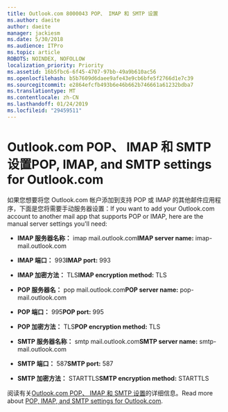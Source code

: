 ```yaml
---
title: Outlook.com 8000043 POP、 IMAP 和 SMTP 设置
ms.author: daeite
author: daeite
manager: jackiesm
ms.date: 5/30/2018
ms.audience: ITPro
ms.topic: article
ROBOTS: NOINDEX, NOFOLLOW
localization_priority: Priority
ms.assetid: 16b5fbc6-6f45-4707-97bb-49a9b610ac56
ms.openlocfilehash: b5b7609d6daee9afe43e9cb6bfe5f2766d1e7c39
ms.sourcegitcommit: e2864efcfb493b6e46b662b746661a61232bdba7
ms.translationtype: MT
ms.contentlocale: zh-CN
ms.lasthandoff: 01/24/2019
ms.locfileid: "29459511"
---
```

# <a name="pop-imap-and-smtp-settings-for-outlookcom"></a><span data-ttu-id="02386-102">Outlook.com POP、 IMAP 和 SMTP 设置</span><span class="sxs-lookup"><span data-stu-id="02386-102">POP, IMAP, and SMTP settings for Outlook.com</span></span>

<span data-ttu-id="02386-103">如果您想要将您 Outlook.com 帐户添加到支持 POP 或 IMAP 的其他邮件应用程序，下面是您将需要手动服务器设置：</span><span class="sxs-lookup"><span data-stu-id="02386-103">If you want to add your Outlook.com account to another mail app that supports POP or IMAP, here are the manual server settings you'll need:</span></span>
  
- <span data-ttu-id="02386-104">**IMAP 服务器名称：** imap mail.outlook.com</span><span class="sxs-lookup"><span data-stu-id="02386-104">**IMAP server name:** imap-mail.outlook.com</span></span> 
    
- <span data-ttu-id="02386-105">**IMAP 端口：** 993</span><span class="sxs-lookup"><span data-stu-id="02386-105">**IMAP port:** 993</span></span> 
    
- <span data-ttu-id="02386-106">**IMAP 加密方法：** TLS</span><span class="sxs-lookup"><span data-stu-id="02386-106">**IMAP encryption method:** TLS</span></span> 
    
- <span data-ttu-id="02386-107">**POP 服务器名：** pop mail.outlook.com</span><span class="sxs-lookup"><span data-stu-id="02386-107">**POP server name:** pop-mail.outlook.com</span></span> 
    
- <span data-ttu-id="02386-108">**POP 端口：** 995</span><span class="sxs-lookup"><span data-stu-id="02386-108">**POP port:** 995</span></span> 
    
- <span data-ttu-id="02386-109">**POP 加密方法：** TLS</span><span class="sxs-lookup"><span data-stu-id="02386-109">**POP encryption method:** TLS</span></span> 
    
- <span data-ttu-id="02386-110">**SMTP 服务器名称：** smtp mail.outlook.com</span><span class="sxs-lookup"><span data-stu-id="02386-110">**SMTP server name:** smtp-mail.outlook.com</span></span> 
    
- <span data-ttu-id="02386-111">**SMTP 端口：** 587</span><span class="sxs-lookup"><span data-stu-id="02386-111">**SMTP port:** 587</span></span> 
    
- <span data-ttu-id="02386-112">**SMTP 加密方法：** STARTTLS</span><span class="sxs-lookup"><span data-stu-id="02386-112">**SMTP encryption method:** STARTTLS</span></span> 
    
<span data-ttu-id="02386-113">阅读有关[Outlook.com POP、 IMAP 和 SMTP 设置](https://go.microsoft.com/fwlink/p/?linkid=2001402&amp;clcid=0x409)的详细信息。</span><span class="sxs-lookup"><span data-stu-id="02386-113">Read more about [POP, IMAP, and SMTP settings for Outlook.com](https://go.microsoft.com/fwlink/p/?linkid=2001402&amp;clcid=0x409).</span></span>
  

